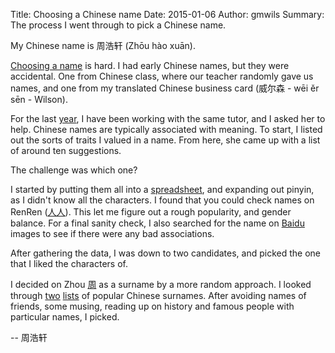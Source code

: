 Title: Choosing a Chinese name
Date: 2015-01-06
Author: gmwils
Summary: The process I went through to pick a Chinese name.

My Chinese name is 周浩轩 (Zhōu hào xuān).

[Choosing a name](http://eastasiastudent.net/china/how-to-get-a-chinese-name)
is hard. I had early Chinese names, but they were accidental. One from
Chinese class, where our teacher randomly gave us names, and one from my
translated Chinese business card (威尔森 - wēi ěr sēn - Wilson).

For the last [year](http://pseudofish.com/update-on-learning-chinese.html), I
have been working with the same tutor, and I asked her to help. Chinese names
are typically associated with meaning. To start, I listed out the sorts of
traits I valued in a name. From here, she came up with a list of around ten
suggestions.

The challenge was which one?

I started by putting them all into a
[spreadsheet](https://docs.google.com/spreadsheets/d/1Q_DtQpFfO_42wRcsqd6fYoflZOd7gzTSdEbLvtY9ha8/edit#gid=0),
and expanding out pinyin, as I didn't know all the characters. I found that
you could check names on RenRen ([人人](http://name.renren.com/)). This let me
figure out a rough popularity, and gender balance. For a final sanity check, I
also searched for the name on [Baidu](http://image.baidu.com/) images to see
if there were any bad associations.

After gathering the data, I was down to two candidates, and picked the one
that I liked the characters of.

I decided on Zhou [周](http://en.m.wikipedia.org/wiki/Zhou_(surname)) as a
surname by a more random approach. I looked through
[two](http://en.wikipedia.org/wiki/List_of_common_Chinese_surnames)
[lists](http://en.wikipedia.org/wiki/Chinese_surname) of popular Chinese
surnames. After avoiding names of friends, some musing, reading up on
history and famous people with particular names, I picked.

-- 周浩轩
